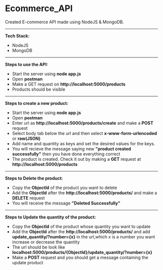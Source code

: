 # Ecommerce_API
Created E-commerce API made using NodeJS & MongoDB.
___________________________________________________________________________________________________________________________
**Tech Stack:**
* NodeJS
* MongoDB
___________________________________________________________________________________________________________________________
**Steps to use the API:**
* Start the server using **node app.js**
* Open **postman**
* Make a GET request on **http://localhost:5000/products**
* Products should be visible
___________________________________________________________________________________________________________________________
**Steps to create a new product:**
* Start the server using **node app.js**
* Open **postman**
* Enter url as **http://localhost:5000/products/create** and make a **POST** request
* Select body tab below the url and then select **x-www-form-urlencoded** or **raw(JSON)**
* Add name and quantity as keys and set the desired values for the keys.
* You will recieve the message saying new **"product created successfully"** then you have done everything correct
* The product is created. Check it out by making a **GET** request at **http://localhost:5000/products**
_____________________________________________________________________________________________________________________________
**Steps to Delete the product:**
* Copy the **ObjectId** of the product you want to delete
* Add the **ObjectId** after the **http://localhost:5000/products/** and make a **DELETE** request
* You will receive the message **"Deleted Successfully"**
_____________________________________________________________________________________________________________________________
**Steps to Update the quantity of the product:**
* Copy the **ObjectId** of the product whose quantity you want to update
* Add the **ObjectId** after the **http://localhost:5000/products/** and add **update_quantity/?number={x}** in the url,which x is a
  number you want increase or decrease the quantity
* The url should be look like **localhost:5000/products/{ObjectId}/update_quantity/?number={x}**
* Make a **POST** request and you should get a message containing the update product
